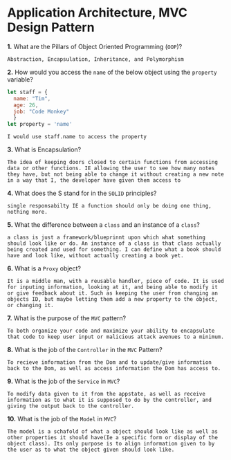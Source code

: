 # Application Architecture, MVC Design Pattern

**1.** What are the Pillars of Object Oriented Programming (`OOP`)?
<!-- enter you answer in the space below -->
```
Abstraction, Encapsulation, Inheritance, and Polymorphism
```
**2.** How would you access the `name` of the below object using the `property` variable?
```js
let staff = {
  name: "Tim",
  age: 26,
  job: "Code Monkey"
  }
let property = 'name'
```
<!-- enter you answer in the space below -->
```
I would use staff.name to access the property
```
**3.** What is Encapsulation?
<!-- enter you answer in the space below -->
```
The idea of keeping doors closed to certain functions from accessing data or other functions. IE allowing the user to see how many notes they have, but not being able to change it without creating a new note in a way that I, the developer have given them access to
```
**4.** What does the S stand for in the `SOLID` principles?
<!-- enter you answer in the space below -->
```
single responsabilty IE a function should only be doing one thing, nothing more.
```
**5.** What the difference between a `class` and an instance of a `class`?
<!-- enter you answer in the space below -->
```
a class is just a framework/blueprinnt upon which what something should look like or do. An instance of a class is that class actually being created and used for something. I can define what a book should have and look like, without actually creating a book yet.
```
**6.** What is a `Proxy` object?
<!-- enter you answer in the space below -->
```
It is a middle man, with a reusable handler, piece of code. It is used for inputing information, looking at it, and being able to modify it or give feedback about it. Such as keeping the user from changing an objects ID, but maybe letting them add a new property to the object, or changing it.
```

**7.** What is the purpose of the `MVC` pattern?
<!-- enter you answer in the space below -->
```
To both organize your code and maximize your ability to encapsulate that code to keep user input or malicious attack avenues to a minimum.
```
**8.** What is the job of the `Controller` in the `MVC` Pattern?
<!-- enter you answer in the space below -->
```
To recieve information from the Dom and to update/give information back to the Dom, as well as access information the Dom has access to.
```

**9.** What is the job of the `Service` in `MVC`?
<!-- enter you answer in the space below -->
```
To modify data given to it from the appstate, as well as receive information as to what it is supposed to do by the controller, and giving the output back to the controller.
```
**10.** What is the job of the `Model` in `MVC`?
<!-- enter you answer in the space below -->
```
The model is a schafold of what a object should look like as well as other properties it should have(Ie a specific form or display of the object class). Its only purpose is to align information given to by the user as to what the object given should look like.
```
